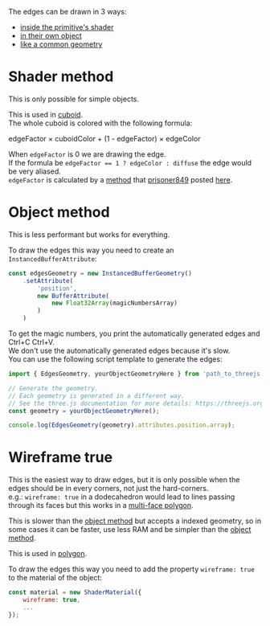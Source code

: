 The edges can be drawn in 3 ways:
- [inside the primitive's shader](#shader-method)
- [in their own object](#object-method)
- [like a common geometry](#wireframe-true)

# Shader method
This is only possible for simple objects.

This is used in [cuboid](/mathics-threejs-backend/primitives/cuboid).  
The whole cuboid is colored with the following formula:

<p style="align:center">edgeFactor × cuboidColor + (1 - edgeFactor) × edgeColor</p>

When `edgeFactor` is 0 we are drawing the edge.  
If the formula be `edgeFactor == 1 ? edgeColor : diffuse` the edge would be very aliased.  
`edgeFactor` is calculated by a [method](https://jsfiddle.net/prisoner849/96npfk1r/) that [prisoner849](https://discourse.threejs.org/u/prisoner849/summary) posted [here](https://discourse.threejs.org/t/how-to-render-geometry-edges/5745).

# Object method
This is less performant but works for everything.

To draw the edges this way you need to create an `InstancedBufferAttribute`:
```js
const edgesGeometry = new InstancedBufferGeometry()
    .setAttribute(
        'position',
        new BufferAttribute(
            new Float32Array(magicNumbersArray)
        )
    )
```

To get the magic numbers, you print the automatically generated edges and Ctrl+C Ctrl+V.  
We don't use the automatically generated edges because it's slow.  
You can use the following script template to generate the edges:
```js
import { EdgesGeometry, yourObjectGeometryHere } from 'path_to_threejs';

// Generate the geometry.
// Each geometry is generated in a different way.
// See the three.js documentation for more details: https://threejs.org/docs/
const geometry = yourObjectGeometryHere();

console.log(EdgesGeometry(geometry).attributes.position.array);
```

# Wireframe true
This is the easiest way to draw edges, but it is only possible when the
edges should be in every corners, not just the hard-corners.  
e.g.: `wireframe: true` in a dodecahedron would lead to lines passing
through its faces but this works in a
[multi-face polygon](/mathics-threejs-backend/primitives/polygon).

This is slower than the [object method](#object-method) but accepts
a indexed geometry, so in some cases it can be faster, use less RAM
and be simpler than the [object method](#object-method).

This is used in [polygon](/mathics-threejs-backend/primitives/polygon).

To draw the edges this way you need to add the property `wireframe: true`
to the material of the object:
```js
const material = new ShaderMaterial({
	wireframe: true,
	...
});
```
